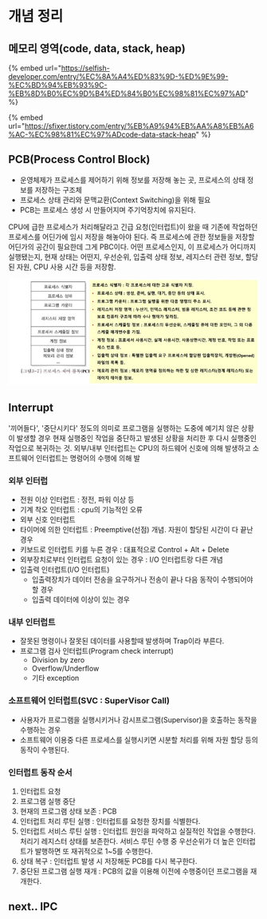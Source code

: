 # 개념 정리

##  메모리 영역\(code, data, stack, heap\)

{% embed url="https://selfish-developer.com/entry/%EC%8A%A4%ED%83%9D-%ED%9E%99-%EC%BD%94%EB%93%9C-%EB%8D%B0%EC%9D%B4%ED%84%B0%EC%98%81%EC%97%AD" %}

{% embed url="https://sfixer.tistory.com/entry/%EB%A9%94%EB%AA%A8%EB%A6%AC-%EC%98%81%EC%97%ADcode-data-stack-heap" %}



## PCB\(Process Control Block\)

*  운영체제가 프로세스를 제어하기 위해 정보를 저장해 놓는 곳, 프로세스의 상태 정보를 저장하는 구조체
*  프로세스 상태 관리와 문맥교환\(Context Switching\)을 위해 필요
* PCB는 프로세스 생성 시 만들어지며 주기억장치에 유지된다.

CPU에 급한 프로세스가 처리해달라고 긴급 요청\(인터럽트\)이 왔을 때 기존에 작업하던 프로세스를 어딘가에 임시 저장을 해놓아야 된다. 즉 프로세스에 관한 정보들을 저장할 어딘가의 공간이 필요한데 그게 PBC이다. 어떤 프로세스인지, 이 프로세스가 어디까지 실행됐는지, 현재 상태는 어떤지, 우선순위, 입출력 상태 정보, 레지스터 관련 정보, 할당된 자원, CPU 사용 시간 등을 저장함.

![](../.gitbook/assets/image%20%282%29.png)

## Interrupt

 '끼어들다', '중단시키다' 정도의 의미로 프로그램을 실행하는 도중에 예기치 않은 상황이 발생할 경우 현재 실행중인 작업을 중단하고 발생된 상황을 처리한 후 다시 실행중인 작업으로 복귀하는 것. 외부/내부 인터럽트는 CPU의 하드웨어 신호에 의해 발생하고 소프트웨어 인터럽트는 명령어의 수행에 의해 발

###  외부 인터럽

*  전원 이상 인터럽트 : 정전, 파워 이상 등
*  기계 착오 인터럽트 : cpu의 기능적인 오류
*  외부 신호 인터럽트
  * 타이머에 의한 인터럽트 : Preemptive\(선점\) 개념. 자원이 할당된 시간이 다 끝난 경우
  * 키보드로 인터럽트 키를 누른 경우 : 대표적으로 Control + Alt + Delete
  * 외부장치로부터 인터럽트 요청이 있는 경우 : I/O 인터럽트랑 다른 개념
* 입출력 인터럽트\(I/O 인터럽트\)
  * 입출력장치가 데이터 전송을 요구하거나 전송이 끝나 다음 동작이 수행되어야 할 경우
  * 입출력 데이터에 이상이 있는 경우

###  내부 인터럽트

*  잘못된 명령이나 잘못된 데이터를 사용할때 발생하며 Trap이라 부른다.
* 프로그램 검사 인터럽트\(Program check interrupt\)
  * Division by zero
  * Overflow/Underflow
  * 기타 exception

###  소프트웨어 인터럽트\(SVC : SuperVisor Call\)

*  사용자가 프로그램을 실행시키거나 감시프로그램\(Supervisor\)을 호출하는 동작을 수행하는 경우
*  소프트웨어 이용중 다른 프로세스를 실행시키면 시분할 처리를 위해 자원 할당 등의 동작이 수행된다.

###  인터럽트 동작 순서

1.  인터럽트 요청
2.  프로그램 실행 중단
3.  현재의 프로그램 상태 보존 : PCB
4.  인터럽트 처리 루틴 실행 : 인터럽트를 요청한 장치를 식별한다.
5.  인터럽트 서비스 루틴 실행 : 인터럽트 원인을 파악하고 실질적인 작업을 수행한다. 처리기 레지스터 상태를 보존한다. 서비스 루틴 수행 중 우선순위가 더 높은 인터럽트가 발행하면 또 재귀적으로 1~5를 수행한다.
6.  상태 복구 : 인터럽트 발생 시 저장해둔 PCB를 다시 복구한다.
7.  중단된 프로그램 실행 재개 : PCB의 값을 이용해 이전에 수행중이던 프로그램을 재개한다.

## next.. IPC

